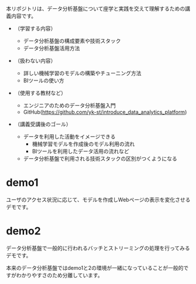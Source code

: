 本リポジトリは、データ分析基盤について座学と実践を交えて理解するための講義内容です。

- （学習する内容）
  - データ分析基盤の構成要素や技術スタック
  - データ分析基盤活用方法

- （扱わない内容）
  - 詳しい機械学習のモデルの構築やチューニング方法
  - BIツールの使い方

- （使用する教材など）
  - エンジニアのためのデータ分析基盤入門
  - GitHub(https://github.com/yk-st/introduce_data_analytics_platform)

- （講義受講後のゴール）
  - データを利用した活動をイメージできる
    - 機械学習モデルを作成後のモデル利用の流れ
    - BIツールを利用したデータ活用の流れなど
  - データ分析基盤で利用される技術スタックの区別がつくようになる

# demo1
ユーザのアクセス状況に応じて、モデルを作成しWebページの表示を変化させるデモです。

# demo2
データ分析基盤で一般的に行われるバッチとストリーミングの処理を行ってみるデモです。

本来のデータ分析基盤ではdemo1と2の環境が一緒になっていることが一般的ですがわかりやすさのため分離しています。